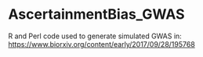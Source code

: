 # AscertainmentBias_GWAS

R and Perl code used to generate simulated GWAS in:
https://www.biorxiv.org/content/early/2017/09/28/195768
